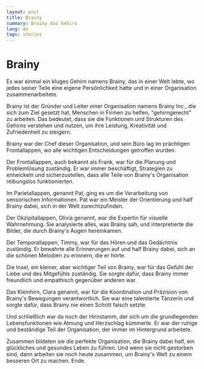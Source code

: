 ```yaml
---
layout: post
title: Brainy
summary: Brainy das Gehirn
lang: de
tags: stories
---
```



# Brainy
Es war einmal ein kluges Gehirn namens Brainy, das in einer Welt lebte, wo jedes seiner Teile eine eigene Persönlichkeit hatte und in einer Organisation zusammenarbeitete. 

Brainy ist der Gründer und Leiter einer Organisation namens Brainy Inc., die sich zum Ziel gesetzt hat, Menschen in Firmen zu helfen, "gehirngerecht" zu arbeiten. Das bedeutet, dass sie die Funktionen und Strukturen des Gehirns verstehen und nutzen, um ihre Leistung, Kreativität und Zufriedenheit zu steigern.


Brainy war der Chef dieser Organisation, und sein Büro lag im prächtigen Frontallappen, wo alle wichtigen Entscheidungen getroffen wurden.

Der Frontallappen, auch bekannt als Frank, war für die Planung und Problemlösung zuständig. Er war immer beschäftigt, Strategien zu entwickeln und sicherzustellen, dass alle Teile von Brainy's Organisation reibungslos funktionierten.

Im Parietallappen, genannt Pat, ging es um die Verarbeitung von sensorischen Informationen. Pat war ein Meister der Orientierung und half Brainy dabei, sich in der Welt zurechtzufinden.

Der Okzipitallappen, Olivia genannt, war die Expertin für visuelle Wahrnehmung. Sie analysierte alles, was Brainy sah, und interpretierte die Bilder, die durch Brainy's Augen hereinkamen.

Der Temporallappen, Timmy, war für das Hören und das Gedächtnis zuständig. Er bewahrte alle Erinnerungen auf und half Brainy dabei, sich an die schönen Melodien zu erinnern, die er hörte.

Die Insel, ein kleiner, aber wichtiger Teil von Brainy, war für das Gefühl der Liebe und des Mitgefühls zuständig. Sie sorgte dafür, dass Brainy immer freundlich und empathisch gegenüber anderen war.

Das Kleinhirn, Clara genannt, war für die Koordination und Präzision von Brainy's Bewegungen verantwortlich. Sie war eine talentierte Tänzerin und sorgte dafür, dass Brainy nie einen Schritt falsch setzte.

Und schließlich war da noch der Hirnstamm, der sich um die grundlegenden Lebensfunktionen wie Atmung und Herzschlag kümmerte. Er war der ruhige und beständige Teil der Organisation, der immer im Hintergrund arbeitete.

Zusammen bildeten sie die perfekte Organisation, die Brainy dabei half, ein glückliches und gesundes Leben zu führen. Und wenn sie nicht gestorben sind, dann arbeiten sie noch heute zusammen, um Brainy's Welt zu einem besseren Ort zu machen. Ende.

